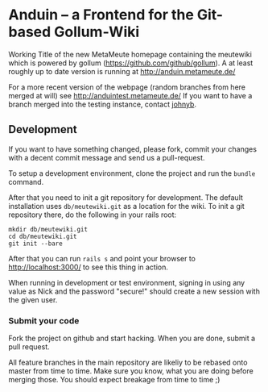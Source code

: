 Anduin – a Frontend for the Git-based Gollum-Wiki
=============

Working Title of the new MetaMeute homepage containing the meutewiki which is powered by gollum
(https://github.com/github/gollum).
A at least roughly up to date version is running at http://anduin.metameute.de/

For a more recent version of the webpage (random branches from here merged at will) see http://anduintest.metameute.de/
If you want to have a branch merged into the testing instance, contact [johnyb](https://github.com/johnyb).

Development
-----------

If you want to have something changed, please fork, commit your changes with a decent commit message and send us
a pull-request.

To setup a development environment, clone the project and run the `bundle` command.

After that you need to init a git repository for development. The default installation uses `db/meutewiki.git` as
a location for the wiki.
To init a git repository there, do the following in your rails root:

```
mkdir db/meutewiki.git
cd db/meutewiki.git
git init --bare
```

After that you can run `rails s` and point your browser to [http://localhost:3000/](http://localhost:3000) to see this
thing in action.

When running in development or test environment, signing in using any value as Nick and the password "secure!" should create
a new session with the given user.

### Submit your code ###

Fork the project on github and start hacking. When you are done, submit a pull request.

All feature branches in the main repository are likeliy to be rebased onto master from time to time. Make sure you know, what
you are doing before merging those. You should expect breakage from time to time ;)

